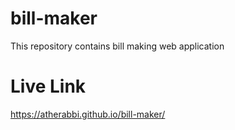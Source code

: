 # bill-maker
This repository contains bill making web application

# Live Link
https://atherabbi.github.io/bill-maker/
